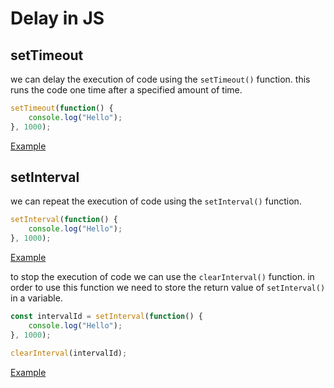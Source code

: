 # Delay in JS

## setTimeout
we can delay the execution of code using the `setTimeout()` function. this runs the code one time after a specified amount of time.

```javascript
setTimeout(function() {
    console.log("Hello");
}, 1000);
```
[Example](index.html#L14)

## setInterval
we can repeat the execution of code using the `setInterval()` function. 

```javascript
setInterval(function() {
    console.log("Hello");
}, 1000);
```
[Example](index.html#L19)

to stop the execution of code we can use the `clearInterval()` function. in order to use this function we need to store the return value of `setInterval()` in a variable. 


```javascript
const intervalId = setInterval(function() {
    console.log("Hello");
}, 1000);

clearInterval(intervalId);
```

[Example](index.html#L24)

